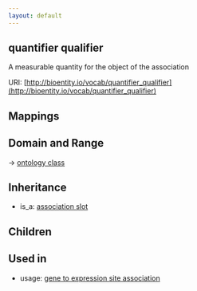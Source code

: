 ```yaml
---
layout: default
---
```


## quantifier qualifier


A measurable quantity for the object of the association

URI: [http://bioentity.io/vocab/quantifier_qualifier](http://bioentity.io/vocab/quantifier_qualifier)
## Mappings


## Domain and Range

 -> [ontology class](OntologyClass.html)

## Inheritance

 *  is_a: [association slot](association_slot.html)

## Children


## Used in

 *  usage: [gene to expression site association](GeneToExpressionSiteAssociation.html)
